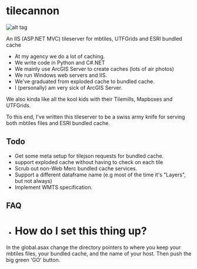 tilecannon
==========

![alt tag](http://www.guerrillagis.net/tilecannon.png)

An IIS (ASP.NET MVC) tileserver for mbtiles, UTFGrids and ESRI bundled cache

* At my agency we do a lot of caching.
* We write code in Python and C#.NET
* We mainly use ArcGIS Server to create caches (lots of air photos)
* We run Windows web servers and IIS.
* We've graduated from exploded cache to bundled cache.
* I (personally) am very sick of ArcGIS Server.

We also kinda like all the kool kids with their Tilemills, Mapboxes and UTFGrids.

To this end, I've written this tileserver to be a swiss army knife for serving both
 mbtiles files and ESRI bundled cache.

Todo
----
* Get some meta setup for tilejson requests for bundled cache.
* support exploded cache without having to check on each tile
* Scrub out non-Web Merc bundled cache services.
* Support a different dataframe name (e.g most of the time it's "Layers", but not always)
* Implement WMTS specification.

FAQ
---

* # How do I set this thing up?

In the global.asax change the directory pointers to where you keep your mbtiles files, your bundled cache, and the name of your host. Then push the big green 'GO' button.
